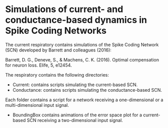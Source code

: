 # Simulations of current- and conductance-based dynamics in Spike Coding Networks
The current respiratory contains simulations of the Spike Coding Network (SCN) developed by Barrett and colleagues (2016):

Barrett, D. G., Deneve, S., & Machens, C. K. (2016). Optimal compensation for neuron loss. Elife, 5, e12454.

The respiratory contains the following directories:
- Current: contains scripts simulating the current-based SCN.
- Conductance: contains scripts simulating the conductance-based SCN.

Each folder contains a script for a network receiving a one-dimensional or a multi-dimensional input signal.

- BoundingBox contains animations of the error space plot for a current-based SCN receiving a two-dimensional input signal.
